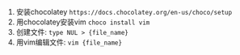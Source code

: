 1. 安装chocolatey
```https://docs.chocolatey.org/en-us/choco/setup```
3. 用chocolatey安装vim
```choco install vim```
5. 创建文件: ```type NUL > {file_name}```
6. 用vim编辑文件: ```vim {file_name}```
